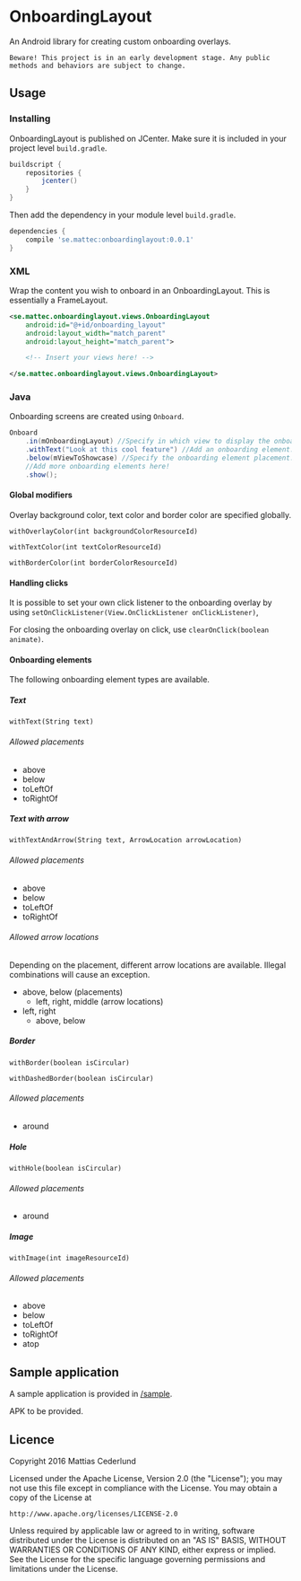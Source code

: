 # OnboardingLayout

An Android library for creating custom onboarding overlays.

`Beware! This project is in an early development stage. Any public methods and behaviors are subject to change.`

## Usage

### Installing

OnboardingLayout is published on JCenter. Make sure it is included in your project level `build.gradle`.

```groovy
buildscript {
    repositories {
        jcenter()
    }
}
```

Then add the dependency in your module level `build.gradle`.

```groovy
dependencies {
    compile 'se.mattec:onboardinglayout:0.0.1'
}
```

### XML

Wrap the content you wish to onboard in an OnboardingLayout.
This is essentially a FrameLayout.

```XML
<se.mattec.onboardinglayout.views.OnboardingLayout
    android:id="@+id/onboarding_layout"
    android:layout_width="match_parent"
    android:layout_height="match_parent">

    <!-- Insert your views here! -->

</se.mattec.onboardinglayout.views.OnboardingLayout>

```

### Java

Onboarding screens are created using `Onboard`.

```Java
Onboard
    .in(mOnboardingLayout) //Specify in which view to display the onboarding.
    .withText("Look at this cool feature") //Add an onboarding element.
    .below(mViewToShowcase) //Specify the onboarding element placement.
    //Add more onboarding elements here!
    .show();
```

#### Global modifiers

Overlay background color, text color and border color are specified globally.

`withOverlayColor(int backgroundColorResourceId)`

`withTextColor(int textColorResourceId)`

`withBorderColor(int borderColorResourceId)`

#### Handling clicks

It is possible to set your own click listener to the onboarding overlay by using `setOnClickListener(View.OnClickListener onClickListener)`,

For closing the onboarding overlay on click, use `clearOnClick(boolean animate)`.

#### Onboarding elements

The following onboarding element types are available.

##### Text

`withText(String text)`

###### Allowed placements

* above
* below
* toLeftOf
* toRightOf

##### Text with arrow

`withTextAndArrow(String text, ArrowLocation arrowLocation)`

###### Allowed placements

* above
* below
* toLeftOf
* toRightOf

###### Allowed arrow locations

Depending on the placement, different arrow locations are available. Illegal combinations will cause an exception.

* above, below (placements)
    * left, right, middle (arrow locations)
* left, right
    * above, below

##### Border

`withBorder(boolean isCircular)`

`withDashedBorder(boolean isCircular)`

###### Allowed placements

* around

##### Hole

`withHole(boolean isCircular)`

###### Allowed placements

* around

##### Image

`withImage(int imageResourceId)`

###### Allowed placements

* above
* below
* toLeftOf
* toRightOf
* atop

## Sample application

A sample application is provided  in [/sample](/sample).

APK to be provided.

## Licence

Copyright 2016 Mattias Cederlund 

Licensed under the Apache License, Version 2.0 (the "License");
you may not use this file except in compliance with the License.
You may obtain a copy of the License at

    http://www.apache.org/licenses/LICENSE-2.0

Unless required by applicable law or agreed to in writing, software
distributed under the License is distributed on an "AS IS" BASIS,
WITHOUT WARRANTIES OR CONDITIONS OF ANY KIND, either express or implied.
See the License for the specific language governing permissions and
limitations under the License.
